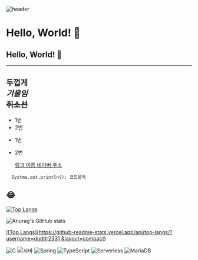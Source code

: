![header](https://capsule-render.vercel.app/api?type=wave&color=auto&height=300&section=header&text=깃허브%20연습&fontSize=90)

# Hello, World! 👋
## Hello, World! 👋

---
**두껍게** <br>
*기울임* <br>
~~취소선~~ <br>
---

* 1번
* 2번
- 1번
- 2번

  [링크 이름 네이버 주소](naver.com)

```
  Systme.out.println(); 코드뭉치
```

## :joy:

[![Top Langs](https://github-readme-stats.vercel.app/api/top-langs/?username=dudtlr2331)](https://github.com/dudtlr2331/github-readme-stats)

![Anurag's GitHub stats](https://github-readme-stats.vercel.app/api?username=dudtlr2331&show_icons=true&theme=dracula)

[![Top Langs](https://github-readme-stats.vercel.app/api/top-langs/?username=dudtlr2331 &layout=compact)](https://github.com/dudtlr2331/github-readme-stats)


![C](https://img.shields.io/badge/-C-123456?style=flat-square&logo=C&logoColor=black)
![자바](https://img.shields.io/badge/-자바-007396?style=flat&logo=Java&logoColor=ffffff)
![Spring](https://img.shields.io/badge/-Spring-6DB33F?style=for-the-badge&logo=Spring&logoColor=white)
![TypeScript](https://img.shields.io/badge/-TypeScript-3178C6?style=flat-square&logo=TypeScript&logoColor=white)
![Serverless](https://img.shields.io/badge/-Serverless-FD5750?style=flat-square&logo=Serverless&logoColor=magenta)
![MariaDB](https://img.shields.io/badge/-MariaDB-1F305F?style=flat-square&logo=mariadb&logoColor=white)
